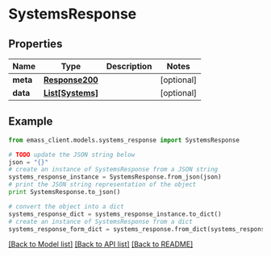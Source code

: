 # SystemsResponse


## Properties
Name | Type | Description | Notes
------------ | ------------- | ------------- | -------------
**meta** | [**Response200**](Response200.md) |  | [optional] 
**data** | [**List[Systems]**](Systems.md) |  | [optional] 

## Example

```python
from emass_client.models.systems_response import SystemsResponse

# TODO update the JSON string below
json = "{}"
# create an instance of SystemsResponse from a JSON string
systems_response_instance = SystemsResponse.from_json(json)
# print the JSON string representation of the object
print SystemsResponse.to_json()

# convert the object into a dict
systems_response_dict = systems_response_instance.to_dict()
# create an instance of SystemsResponse from a dict
systems_response_form_dict = systems_response.from_dict(systems_response_dict)
```
[[Back to Model list]](../README.md#documentation-for-models) [[Back to API list]](../README.md#documentation-for-api-endpoints) [[Back to README]](../README.md)


